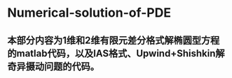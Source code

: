 # Numerical-solution-of-PDE
## 本部分内容为1维和2维有限元差分格式解椭圆型方程的matlab代码，以及IAS格式、Upwind+Shishkin解奇异摄动问题的代码。
